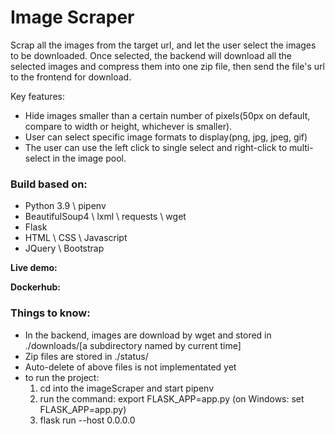 # Image Scraper

Scrap all the images from the target url, and let the user select the images to be downloaded. Once selected, the backend will download all the selected images and compress them into one zip file, then send the file's url to the frontend for download.

Key features:
  - Hide images smaller than a certain number of pixels(50px on default, compare to width or height, whichever is smaller).
  - User can select specific image formats to display(png, jpg, jpeg, gif)
  - The user can use the left click to single select and right-click to multi-select in the image pool.
  

### Build based on:
  - Python 3.9 \ pipenv
  - BeautifulSoup4 \ lxml \ requests \ wget
  - Flask
  - HTML \ CSS \ Javascript
  - JQuery \ Bootstrap


**Live demo:**

**Dockerhub:**

### Things to know:
  - In the backend, images are download by wget and stored in ./downloads/[a subdirectory named by current time]
  - Zip files are stored in ./status/
  - Auto-delete of above files is not implementated yet
  - to run the project:
    1. cd into the imageScraper and start pipenv
    2. run the command: export FLASK_APP=app.py (on Windows: set FLASK_APP=app.py)
    3. flask run --host 0.0.0.0
